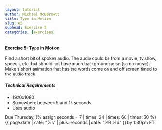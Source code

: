 ```yaml
---
layout: tutorial
author: Michael McDermott
title: Type in Motion
slug: e5
subhead: Exercise 5
categories: [exercises]
---
```

#### Exercise 5: Type in Motion
Find a short bit of spoken audio. The audio could be from a movie, tv show, speech, etc. but should not have much background noise (so no music). Make a short animation that has the words come on and off screen timed to the audio track.

##### Technical Requirements
* 1920x1080
* Somewhere between 5 and 15 seconds
* Uses audio

<span class="due">Due Thursday, {% assign seconds = 7 | times: 24 | times: 60 | times: 60 %}{{ page.date | date: "%s" | plus: seconds | date: "%B %d" }} by 1:30pm ET</span>
